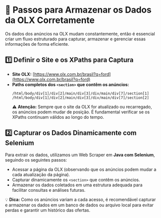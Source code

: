 # 🔹 Passos para Armazenar os Dados da OLX Corretamente

Os dados dos anúncios na OLX mudam constantemente, então é essencial criar um fluxo estruturado para capturar, armazenar e gerenciar essas informações de forma eficiente.

## 1️⃣ Definir o Site e os XPaths para Captura

- **Site OLX:** [https://www.olx.com.br/brasil?q=ford](https://www.olx.com.br/brasil?q=ford)
- **Paths completos dos `<section>` que contêm os anúncios:**
  ```
  /html/body/div[1]/div[2]/main/div[3]/div/main/div[7]/section[1]
  /html/body/div[1]/div[2]/main/div[3]/div/main/div[7]/section[2]
  ```
  ⚠️ **Atenção:** Sempre que o site da OLX for atualizado ou recarregado, os anúncios podem mudar de posição. É fundamental verificar se os XPaths continuam válidos ao longo do tempo.

## 2️⃣ Capturar os Dados Dinamicamente com Selenium

Para extrair os dados, utilizamos um Web Scraper em **Java com Selenium**, seguindo os seguintes passos:

- Acessar a página da OLX (observando que os anúncios podem mudar a cada atualização da página).
- Capturar dinamicamente os `<section>` que contêm os anúncios.
- Armazenar os dados coletados em uma estrutura adequada para facilitar consultas e análises futuras.

💡 **Dica:** Como os anúncios variam a cada acesso, é recomendável capturar e armazenar os dados em um banco de dados ou arquivo local para evitar perdas e garantir um histórico das ofertas.
